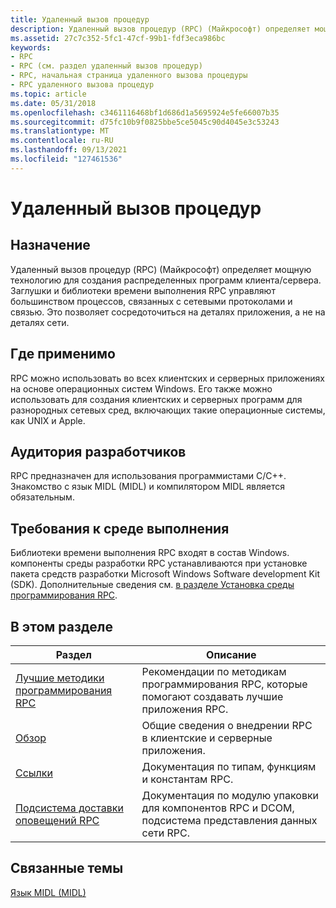 ```yaml
---
title: Удаленный вызов процедур
description: Удаленный вызов процедур (RPC) (Майкрософт) определяет мощную технологию для создания распределенных программ клиента/сервера.
ms.assetid: 27c7c352-5fc1-47cf-99b1-fdf3eca986bc
keywords:
- RPC
- RPC (см. раздел удаленный вызов процедур)
- RPC, начальная страница удаленного вызова процедуры
- RPC удаленного вызова процедур
ms.topic: article
ms.date: 05/31/2018
ms.openlocfilehash: c3461116468bf1d686d1a5695924e5fe66007b35
ms.sourcegitcommit: d75fc10b9f0825bbe5ce5045c90d4045e3c53243
ms.translationtype: MT
ms.contentlocale: ru-RU
ms.lasthandoff: 09/13/2021
ms.locfileid: "127461536"
---
```

# <a name="remote-procedure-call"></a>Удаленный вызов процедур

## <a name="purpose"></a>Назначение

Удаленный вызов процедур (RPC) (Майкрософт) определяет мощную технологию для создания распределенных программ клиента/сервера. Заглушки и библиотеки времени выполнения RPC управляют большинством процессов, связанных с сетевыми протоколами и связью. Это позволяет сосредоточиться на деталях приложения, а не на деталях сети.

## <a name="where-applicable"></a>Где применимо

RPC можно использовать во всех клиентских и серверных приложениях на основе операционных систем Windows. Его также можно использовать для создания клиентских и серверных программ для разнородных сетевых сред, включающих такие операционные системы, как UNIX и Apple.

## <a name="developer-audience"></a>Аудитория разработчиков

RPC предназначен для использования программистами C/C++. Знакомство с язык MIDL (MIDL) и компилятором MIDL является обязательным.

## <a name="run-time-requirements"></a>Требования к среде выполнения

Библиотеки времени выполнения RPC входят в состав Windows. компоненты среды разработки RPC устанавливаются при установке пакета средств разработки Microsoft Windows Software development Kit (SDK). Дополнительные сведения см. [в разделе Установка среды программирования RPC](installing-the-rpc-programming-environment.md).

## <a name="in-this-section"></a>В этом разделе



| Раздел                                                                           | Описание                                                                                                                      |
|---------------------------------------------------------------------------------|----------------------------------------------------------------------------------------------------------------------------------|
| [Лучшие методики программирования RPC](best-rpc-programming-practices.md)<br/> | Рекомендации по методикам программирования RPC, которые помогают создавать лучшие приложения RPC.<br/>                            |
| [Обзор](overviews.md)<br/>                                            | Общие сведения о внедрении RPC в клиентские и серверные приложения.<br/>                                     |
| [Ссылки](reference.md)<br/>                                           | Документация по типам, функциям и константам RPC.<br/>                                                                 |
| [Подсистема доставки оповещений RPC](rpc-ndr-engine.md)<br/>                                 | Документация по модулю упаковки для компонентов RPC и DCOM, подсистема представления данных сети RPC.<br/> |



 

## <a name="related-topics"></a>Связанные темы

<dl> <dt>

[Язык MIDL (MIDL)](/windows/desktop/Midl/midl-start-page)
</dt> </dl>

 

